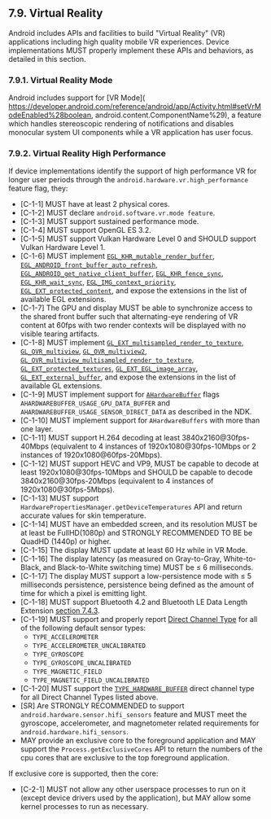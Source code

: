 ## 7.9\. Virtual Reality

Android includes APIs and facilities to build "Virtual Reality" (VR)
applications including high quality mobile VR experiences. Device
implementations MUST properly implement these APIs and behaviors,
as detailed in this section.

### 7.9.1\. Virtual Reality Mode

Android includes support for [VR Mode](
https://developer.android.com/reference/android/app/Activity.html#setVrModeEnabled%28boolean, android.content.ComponentName%29),
a feature which handles stereoscopic rendering of notifications and disables
monocular system UI components while a VR application has user focus.

### 7.9.2\. Virtual Reality High Performance

If device implementations identify the support of high performance VR
for longer user periods through the `android.hardware.vr.high_performance`
feature flag, they:

*   [C-1-1] MUST have at least 2 physical cores.
*   [C-1-2] MUST declare `android.software.vr.mode feature`.
*   [C-1-3] MUST support sustained performance mode.
*   [C-1-4] MUST support OpenGL ES 3.2.
*   [C-1-5] MUST support Vulkan Hardware Level 0 and SHOULD support
    Vulkan Hardware Level 1.
*   [C-1-6] MUST implement
    [`EGL_KHR_mutable_render_buffer`](https://www.khronos.org/registry/EGL/extensions/KHR/EGL_KHR_mutable_render_buffer.txt),
    [`EGL_ANDROID_front_buffer_auto_refresh`](https://www.khronos.org/registry/EGL/extensions/ANDROID/EGL_ANDROID_front_buffer_auto_refresh.txt),
    [`EGL_ANDROID_get_native_client_buffer`](https://www.khronos.org/registry/EGL/extensions/ANDROID/EGL_ANDROID_get_native_client_buffer.txt),
    [`EGL_KHR_fence_sync`](https://www.khronos.org/registry/EGL/extensions/KHR/EGL_KHR_fence_sync.txt),
    [`EGL_KHR_wait_sync`](https://www.khronos.org/registry/EGL/extensions/KHR/EGL_KHR_wait_sync.txt),
    [`EGL_IMG_context_priority`](https://www.khronos.org/registry/EGL/extensions/IMG/EGL_IMG_context_priority.txt),
    [`EGL_EXT_protected_content`](https://www.khronos.org/registry/EGL/extensions/EXT/EGL_EXT_protected_content.txt),
    and expose the extensions in the list of available EGL extensions.
*   [C-1-7] The GPU and display MUST be able to synchronize access to the shared
front buffer such that alternating-eye rendering of VR content at 60fps with two
render contexts will be displayed with no visible tearing artifacts.
*   [C-1-8] MUST implement
    [`GL_EXT_multisampled_render_to_texture`](https://www.khronos.org/registry/OpenGL/extensions/EXT/EXT_multisampled_render_to_texture.txt),
    [`GL_OVR_multiview`](https://www.khronos.org/registry/OpenGL/extensions/OVR/OVR_multiview.txt),
    [`GL_OVR_multiview2`](https://www.khronos.org/registry/OpenGL/extensions/OVR/OVR_multiview2.txt),
    [`GL_OVR_multiview_multisampled_render_to_texture`](https://www.khronos.org/registry/OpenGL/extensions/OVR/OVR_multiview_multisampled_render_to_texture.txt),
    [`GL_EXT_protected_textures`](https://www.khronos.org/registry/OpenGL/extensions/EXT/EXT_protected_textures.txt),
    [`GL_EXT_EGL_image_array`](https://www.khronos.org/registry/OpenGL/extensions/EXT/EXT_EGL_image_array.txt),
    [`GL_EXT_external_buffer`](https://www.khronos.org/registry/OpenGL/extensions/EXT/EXT_external_buffer.txt),
    and expose the extensions in the list of available GL extensions.
*   [C-1-9] MUST implement support for [`AHardwareBuffer`](https://developer.android.com/ndk/reference/hardware__buffer_8h.html)
    flags `AHARDWAREBUFFER_USAGE_GPU_DATA_BUFFER` and
    `AHARDWAREBUFFER_USAGE_SENSOR_DIRECT_DATA` as
    described in the NDK.
*   [C-1-10] MUST implement support for `AHardwareBuffers` with more than one
layer.
*   [C-1-11] MUST support H.264 decoding at least 3840x2160@30fps-40Mbps
(equivalent to 4 instances of 1920x1080@30fps-10Mbps or 2 instances of
1920x1080@60fps-20Mbps).
*   [C-1-12] MUST support HEVC and VP9, MUST be capable to decode at least
    1920x1080@30fps-10Mbps and SHOULD be capable to decode
    3840x2160@30fps-20Mbps (equivalent to
    4 instances of 1920x1080@30fps-5Mbps).
*   [C-1-13] MUST support `HardwarePropertiesManager.getDeviceTemperatures` API
and return accurate values for skin temperature.
*   [C-1-14] MUST have an embedded screen, and its resolution MUST be at least be
    FullHD(1080p) and STRONGLY RECOMMENDED TO BE  be QuadHD (1440p) or higher.
*   [C-1-15] The display MUST update at least 60 Hz while in VR Mode.
*   [C-1-16] The display latency (as measured on Gray-to-Gray, White-to-Black, and
Black-to-White switching time) MUST be ≤ 6 milliseconds.
*   [C-1-17] The display MUST support a low-persistence mode with ≤ 5 milliseconds
persistence, persistence being defined as the amount of time for
which a pixel is emitting light.
*   [C-1-18] MUST support Bluetooth 4.2 and Bluetooth LE Data Length Extension
    [section 7.4.3](#7_4_3_bluetooth).
*   [C-1-19] MUST support and properly report [Direct Channel Type](
    https://developer.android.com/reference/android/hardware/Sensor.html#isDirectChannelTypeSupported%28int%29")
    for all of the following default sensor types:
      * `TYPE_ACCELEROMETER`
      * `TYPE_ACCELEROMETER_UNCALIBRATED`
      * `TYPE_GYROSCOPE`
      * `TYPE_GYROSCOPE_UNCALIBRATED`
      * `TYPE_MAGNETIC_FIELD`
      * `TYPE_MAGNETIC_FIELD_UNCALIBRATED`
*   [C-1-20] MUST support the [`TYPE_HARDWARE_BUFFER`](
https://developer.android.com/reference/android/hardware/SensorDirectChannel.html#TYPE_HARDWARE_BUFFER)
    direct channel type for all Direct Channel Types listed above.
*   [SR] Are STRONGLY RECOMMENDED to support
    `android.hardware.sensor.hifi_sensors` feature and MUST meet the gyroscope,
    accelerometer, and magnetometer related requirements for
    `android.hardware.hifi_sensors`.
*   MAY provide an exclusive core to the foreground
    application and MAY support the `Process.getExclusiveCores` API to return
    the numbers of the cpu cores that are exclusive to the top foreground
    application.

If exclusive core is supported, then the core:

*   [C-2-1] MUST not allow any other userspace processes to run on it
(except device drivers used by the application), but MAY allow some kernel
processes to run as necessary.
